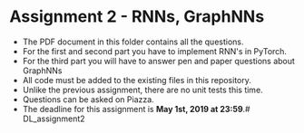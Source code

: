 # Assignment 2 - RNNs, GraphNNs

- The PDF document in this folder contains all the questions. 
- For the first and second part you have to implement RNN's in PyTorch. 
- For the third part you will have to answer pen and paper questions about GraphNNs
- All code must be added to the existing files in this repository. 
- Unlike the previous assignment, there are no unit tests this time.  
- Questions can be asked on Piazza.
- The deadline for this assignment is **May 1st, 2019 at 23:59**.# DL_assignment2
